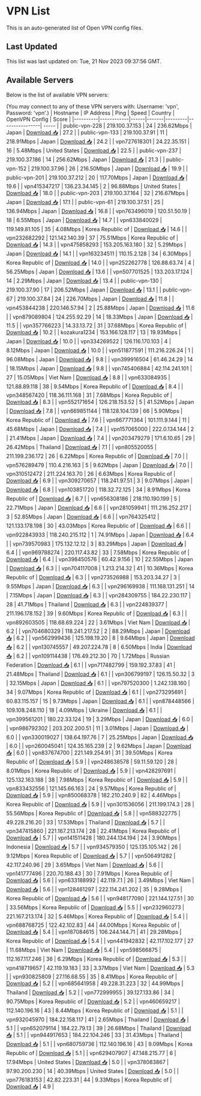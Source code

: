 # VPN List

This is an auto-generated list of Open VPN config files.

## Last Updated

This list was last updated on: Tue, 21 Nov 2023 09:37:56 GMT.

## Available Servers

Below is the list of available VPN servers:

(You may connect to any of these VPN servers with: Username: 'vpn', Password: 'vpn'.)
| Hostname | IP Address | Ping | Speed | Country | OpenVPN Config | Score |
|----------|------------|------|-------|---------|----------------| ----- |
| public-vpn-228 | 219.100.37.153 | 24 | 236.62Mbps | Japan | [Download 📥](./configs/server_0_JP.ovpn) | 27.2 |
| public-vpn-133 | 219.100.37.91 | 11 | 218.91Mbps | Japan | [Download 📥](./configs/server_1_JP.ovpn) | 24.2 |
| vpn727618301 | 24.22.35.151 | 16 | 5.48Mbps | United States | [Download 📥](./configs/server_2_US.ovpn) | 22.5 |
| public-vpn-237 | 219.100.37.186 | 14 | 256.62Mbps | Japan | [Download 📥](./configs/server_3_JP.ovpn) | 21.3 |
| public-vpn-152 | 219.100.37.96 | 26 | 216.50Mbps | Japan | [Download 📥](./configs/server_4_JP.ovpn) | 19.9 |
| public-vpn-201 | 219.100.37.212 | 20 | 117.70Mbps | Japan | [Download 📥](./configs/server_5_JP.ovpn) | 19.6 |
| vpn415347217 | 136.23.34.145 | 2 | 96.88Mbps | United States | [Download 📥](./configs/server_6_US.ovpn) | 18.0 |
| public-vpn-203 | 219.100.37.164 | 32 | 216.67Mbps | Japan | [Download 📥](./configs/server_7_JP.ovpn) | 17.1 |
| public-vpn-61 | 219.100.37.51 | 25 | 136.94Mbps | Japan | [Download 📥](./configs/server_8_JP.ovpn) | 16.8 |
| vpn763496019 | 120.51.50.19 | 18 | 6.55Mbps | Japan | [Download 📥](./configs/server_9_JP.ovpn) | 14.7 |
| vpn633840029 | 119.149.81.105 | 35 | 4.08Mbps | Korea Republic of | [Download 📥](./configs/server_10_KR.ovpn) | 14.6 |
| vpn232682292 | 121.142.140.39 | 37 | 75.51Mbps | Korea Republic of | [Download 📥](./configs/server_11_KR.ovpn) | 14.3 |
| vpn475858293 | 153.205.163.180 | 32 | 5.29Mbps | Japan | [Download 📥](./configs/server_12_JP.ovpn) | 14.1 |
| vpn163234511 | 110.15.2.128 | 34 | 6.30Mbps | Korea Republic of | [Download 📥](./configs/server_13_KR.ovpn) | 14.0 |
| vpn252262778 | 126.88.63.74 | 4 | 56.25Mbps | Japan | [Download 📥](./configs/server_14_JP.ovpn) | 13.6 |
| vpn507701525 | 133.203.17.124 | 14 | 2.29Mbps | Japan | [Download 📥](./configs/server_15_JP.ovpn) | 13.4 |
| public-vpn-130 | 219.100.37.90 | 17 | 206.52Mbps | Japan | [Download 📥](./configs/server_16_JP.ovpn) | 13.1 |
| public-vpn-67 | 219.100.37.84 | 24 | 226.70Mbps | Japan | [Download 📥](./configs/server_17_JP.ovpn) | 11.8 |
| vpn453844238 | 220.146.57.94 | 2 | 25.88Mbps | Japan | [Download 📥](./configs/server_18_JP.ovpn) | 11.6 |
| vpn879089804 | 124.255.92.29 | 14 | 18.33Mbps | Japan | [Download 📥](./configs/server_19_JP.ovpn) | 11.5 |
| vpn357766223 | 14.33.13.72 | 31 | 37.68Mbps | Korea Republic of | [Download 📥](./configs/server_20_KR.ovpn) | 10.2 |
| kozakura1234 | 153.166.128.117 | 13 | 19.93Mbps | Japan | [Download 📥](./configs/server_21_JP.ovpn) | 10.0 |
| vpn334269522 | 126.116.170.103 | 4 | 8.12Mbps | Japan | [Download 📥](./configs/server_22_JP.ovpn) | 10.0 |
| vpn511877591 | 111.216.226.24 | 1 | 96.08Mbps | Japan | [Download 📥](./configs/server_23_JP.ovpn) | 9.8 |
| vpn399916504 | 61.46.24.29 | 14 | 18.15Mbps | Japan | [Download 📥](./configs/server_24_JP.ovpn) | 9.8 |
| vpn745406884 | 42.114.241.101 | 27 | 15.05Mbps | Viet Nam | [Download 📥](./configs/server_25_VN.ovpn) | 8.8 |
| vpn633084935 | 121.88.89.118 | 38 | 9.54Mbps | Korea Republic of | [Download 📥](./configs/server_26_KR.ovpn) | 8.4 |
| vpn348567420 | 118.36.111.168 | 31 | 7.68Mbps | Korea Republic of | [Download 📥](./configs/server_27_KR.ovpn) | 8.3 |
| vpn552171654 | 126.218.153.52 | 5 | 41.52Mbps | Japan | [Download 📥](./configs/server_28_JP.ovpn) | 7.8 |
| vpn669851144 | 118.128.104.139 | 66 | 5.90Mbps | Korea Republic of | [Download 📥](./configs/server_29_KR.ovpn) | 7.6 |
| vpn667771364 | 101.111.9.144 | 11 | 45.68Mbps | Japan | [Download 📥](./configs/server_30_JP.ovpn) | 7.4 |
| vpn157065000 | 222.0.134.144 | 2 | 21.41Mbps | Japan | [Download 📥](./configs/server_31_JP.ovpn) | 7.4 |
| vpn203479279 | 171.6.10.65 | 29 | 26.42Mbps | Thailand | [Download 📥](./configs/server_32_TH.ovpn) | 7.1 |
| vpn805520055 | 211.199.236.172 | 26 | 6.22Mbps | Korea Republic of | [Download 📥](./configs/server_33_KR.ovpn) | 7.0 |
| vpn576289479 | 110.4.216.163 | 5 | 9.62Mbps | Japan | [Download 📥](./configs/server_34_JP.ovpn) | 7.0 |
| vpn310512472 | 211.224.163.70 | 26 | 6.63Mbps | Korea Republic of | [Download 📥](./configs/server_35_KR.ovpn) | 6.9 |
| vpn309270657 | 118.241.97.51 | 3 | 9.07Mbps | Japan | [Download 📥](./configs/server_36_JP.ovpn) | 6.8 |
| vpn103851720 | 118.32.72.125 | 34 | 8.91Mbps | Korea Republic of | [Download 📥](./configs/server_37_KR.ovpn) | 6.7 |
| vpn656308186 | 218.110.190.199 | 5 | 22.71Mbps | Japan | [Download 📥](./configs/server_38_JP.ovpn) | 6.6 |
| vpn281059941 | 111.216.252.217 | 3 | 52.85Mbps | Japan | [Download 📥](./configs/server_39_JP.ovpn) | 6.6 |
| vpn764325412 | 121.133.178.198 | 30 | 43.03Mbps | Korea Republic of | [Download 📥](./configs/server_40_KR.ovpn) | 6.6 |
| vpn922843933 | 118.240.215.112 | 1 | 74.91Mbps | Japan | [Download 📥](./configs/server_41_JP.ovpn) | 6.4 |
| vpn739570983 | 175.132.12.12 | 3 | 83.29Mbps | Japan | [Download 📥](./configs/server_42_JP.ovpn) | 6.4 |
| vpn969788274 | 220.117.43.82 | 33 | 7.58Mbps | Korea Republic of | [Download 📥](./configs/server_43_KR.ovpn) | 6.4 |
| vpn398450576 | 60.42.9.156 | 10 | 22.55Mbps | Japan | [Download 📥](./configs/server_44_JP.ovpn) | 6.3 |
| vpn704117008 | 1.213.214.32 | 41 | 10.36Mbps | Korea Republic of | [Download 📥](./configs/server_45_KR.ovpn) | 6.3 |
| vpn273526988 | 153.203.34.27 | 3 | 9.55Mbps | Japan | [Download 📥](./configs/server_46_JP.ovpn) | 6.3 |
| vpn296169938 | 111.168.131.251 | 14 | 7.15Mbps | Japan | [Download 📥](./configs/server_47_JP.ovpn) | 6.3 |
| vpn284309755 | 184.22.230.117 | 28 | 41.71Mbps | Thailand | [Download 📥](./configs/server_48_TH.ovpn) | 6.3 |
| vpn224839377 | 211.196.178.152 | 39 | 9.60Mbps | Korea Republic of | [Download 📥](./configs/server_49_KR.ovpn) | 6.3 |
| vpn892603505 | 118.68.69.224 | 22 | 3.61Mbps | Viet Nam | [Download 📥](./configs/server_50_VN.ovpn) | 6.2 |
| vpn704680329 | 118.241.217.52 | 2 | 88.29Mbps | Japan | [Download 📥](./configs/server_51_JP.ovpn) | 6.2 |
| vpn562999436 | 125.198.19.20 | 8 | 9.64Mbps | Japan | [Download 📥](./configs/server_52_JP.ovpn) | 6.2 |
| vpn130745557 | 49.207.224.78 | 8 | 6.50Mbps | India | [Download 📥](./configs/server_53_IN.ovpn) | 6.2 |
| vpn109114438 | 176.49.212.30 | 70 | 1.72Mbps | Russian Federation | [Download 📥](./configs/server_54_RU.ovpn) | 6.1 |
| vpn717482799 | 159.192.37.83 | 41 | 21.48Mbps | Thailand | [Download 📥](./configs/server_55_TH.ovpn) | 6.1 |
| vpn306799197 | 126.15.50.32 | 3 | 32.15Mbps | Japan | [Download 📥](./configs/server_56_JP.ovpn) | 6.1 |
| vpn797520300 | 1.242.138.160 | 34 | 9.07Mbps | Korea Republic of | [Download 📥](./configs/server_57_KR.ovpn) | 6.1 |
| vpn273295691 | 60.83.115.157 | 15 | 9.73Mbps | Japan | [Download 📥](./configs/server_58_JP.ovpn) | 6.1 |
| vpn878448566 | 109.108.248.110 | 18 | 4.09Mbps | Ukraine | [Download 📥](./configs/server_59_UA.ovpn) | 6.1 |
| vpn399561201 | 180.22.33.124 | 19 | 3.29Mbps | Japan | [Download 📥](./configs/server_60_JP.ovpn) | 6.0 |
| vpn986792302 | 203.202.200.51 | 11 | 3.01Mbps | Japan | [Download 📥](./configs/server_61_JP.ovpn) | 6.0 |
| vpn330019027 | 138.64.197.76 | 7 | 25.25Mbps | Japan | [Download 📥](./configs/server_62_JP.ovpn) | 6.0 |
| vpn260045041 | 124.35.165.239 | 2 | 9.62Mbps | Japan | [Download 📥](./configs/server_63_JP.ovpn) | 6.0 |
| vpn837674700 | 221.149.254.91 | 31 | 39.50Mbps | Korea Republic of | [Download 📥](./configs/server_64_KR.ovpn) | 5.9 |
| vpn248638578 | 59.11.59.120 | 28 | 8.01Mbps | Korea Republic of | [Download 📥](./configs/server_65_KR.ovpn) | 5.9 |
| vpn428297691 | 125.132.163.188 | 38 | 7.98Mbps | Korea Republic of | [Download 📥](./configs/server_66_KR.ovpn) | 5.9 |
| vpn833432556 | 121.145.66.163 | 24 | 9.57Mbps | Korea Republic of | [Download 📥](./configs/server_67_KR.ovpn) | 5.9 |
| vpn850068378 | 182.210.240.9 | 82 | 4.46Mbps | Korea Republic of | [Download 📥](./configs/server_68_KR.ovpn) | 5.9 |
| vpn301536056 | 211.199.174.3 | 28 | 55.56Mbps | Korea Republic of | [Download 📥](./configs/server_69_KR.ovpn) | 5.8 |
| vpn588322775 | 49.228.216.20 | 33 | 17.53Mbps | Thailand | [Download 📥](./configs/server_70_TH.ovpn) | 5.7 |
| vpn347415860 | 221.167.213.174 | 28 | 22.41Mbps | Korea Republic of | [Download 📥](./configs/server_71_KR.ovpn) | 5.7 |
| vpn141511428 | 180.244.134.194 | 24 | 3.90Mbps | Indonesia | [Download 📥](./configs/server_72_ID.ovpn) | 5.7 |
| vpn934579350 | 125.135.105.142 | 26 | 9.12Mbps | Korea Republic of | [Download 📥](./configs/server_73_KR.ovpn) | 5.7 |
| vpn506491282 | 42.117.240.96 | 29 | 3.65Mbps | Viet Nam | [Download 📥](./configs/server_74_VN.ovpn) | 5.6 |
| vpn141777496 | 220.70.188.43 | 30 | 7.91Mbps | Korea Republic of | [Download 📥](./configs/server_75_KR.ovpn) | 5.6 |
| vpn633188992 | 42.119.7.1 | 26 | 3.49Mbps | Viet Nam | [Download 📥](./configs/server_76_VN.ovpn) | 5.6 |
| vpn128461297 | 222.114.241.202 | 35 | 9.28Mbps | Korea Republic of | [Download 📥](./configs/server_77_KR.ovpn) | 5.6 |
| vpn948177090 | 221.144.127.51 | 30 | 33.56Mbps | Korea Republic of | [Download 📥](./configs/server_78_KR.ovpn) | 5.5 |
| vpn232960273 | 221.167.213.174 | 32 | 5.46Mbps | Korea Republic of | [Download 📥](./configs/server_79_KR.ovpn) | 5.4 |
| vpn688768725 | 122.42.102.83 | 44 | 44.00Mbps | Korea Republic of | [Download 📥](./configs/server_80_KR.ovpn) | 5.4 |
| vpn187084615 | 106.244.144.71 | 41 | 29.28Mbps | Korea Republic of | [Download 📥](./configs/server_81_KR.ovpn) | 5.4 |
| vpn441942832 | 42.117.102.177 | 27 | 11.68Mbps | Viet Nam | [Download 📥](./configs/server_82_VN.ovpn) | 5.4 |
| vpn598566875 | 112.167.117.246 | 36 | 6.29Mbps | Korea Republic of | [Download 📥](./configs/server_83_KR.ovpn) | 5.3 |
| vpn418719657 | 42.119.19.183 | 33 | 3.37Mbps | Viet Nam | [Download 📥](./configs/server_84_VN.ovpn) | 5.3 |
| vpn930825809 | 27.116.68.55 | 35 | 8.41Mbps | Korea Republic of | [Download 📥](./configs/server_85_KR.ovpn) | 5.2 |
| vpn685641958 | 49.228.31.223 | 32 | 44.99Mbps | Thailand | [Download 📥](./configs/server_86_TH.ovpn) | 5.2 |
| vpn772999955 | 39.127.133.86 | 34 | 90.75Mbps | Korea Republic of | [Download 📥](./configs/server_87_KR.ovpn) | 5.2 |
| vpn460659217 | 112.140.196.16 | 43 | 8.44Mbps | Korea Republic of | [Download 📥](./configs/server_88_KR.ovpn) | 5.1 |
| vpn932045970 | 184.22.158.117 | 41 | 2.65Mbps | Thailand | [Download 📥](./configs/server_89_TH.ovpn) | 5.1 |
| vpn652079114 | 184.22.79.13 | 39 | 26.68Mbps | Thailand | [Download 📥](./configs/server_90_TH.ovpn) | 5.1 |
| vpn944917653 | 184.22.104.246 | 33 | 31.43Mbps | Thailand | [Download 📥](./configs/server_91_TH.ovpn) | 5.1 |
| vpn680759736 | 112.140.196.16 | 43 | 9.09Mbps | Korea Republic of | [Download 📥](./configs/server_92_KR.ovpn) | 5.1 |
| vpn629407907 | 47.148.215.77 | 6 | 17.94Mbps | United States | [Download 📥](./configs/server_93_US.ovpn) | 5.0 |
| vpn378083867 | 97.90.200.230 | 14 | 40.39Mbps | United States | [Download 📥](./configs/server_94_US.ovpn) | 5.0 |
| vpn776183153 | 42.82.223.31 | 44 | 9.33Mbps | Korea Republic of | [Download 📥](./configs/server_95_KR.ovpn) | 4.9 |
